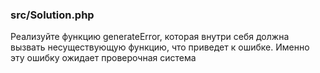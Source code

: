 ### src/Solution.php

Реализуйте функцию generateError, которая внутри себя должна вызвать несуществующую функцию, что приведет
к ошибке. Именно эту ошибку ожидает проверочная система